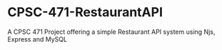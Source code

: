 # CPSC-471-RestaurantAPI
A CPSC 471 Project offering a simple Restaurant API system using Njs, Express and MySQL
